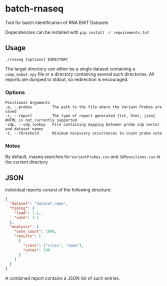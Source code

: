 # batch-rnaseq
Tool for batch identification of RNA BWT Datasets

Dependencies can be installed with `pip install -r requirements.txt`

## Usage

`./rnaseq [options] DIRECTORY`

The target directory can either be a single dataset containing a `comp_msbwt.npy` file or a directory containing several such directories.
All reports are dumped to stdout, so redirection is encouraged.

### Options
```shell
Positional Arguments
-p, --probes         The path to the file where the Variant Probes are saved
-r, --report         The type of report generated {txt, html, json} #HTML is not currently supported
-sdp, --sdp_lookup   File containing mapping between probe sdp vector and dataset names
-t, --threshold      Minimum necessary occurrences to count probe vote
```
### Notes
By default, rnaseq searches for `VariantProbes.csv` and `SDPpositions.csv` in the current directory

## JSON

Individual reports consist of the following structure:

```json
{
  "dataset": "dataset_name",
  "timing": {
    "load": 1.1,
    "vote": 1.1
  },
  "analysis": {
    "vote_count": 1000,
    "results": [
      {
        "cross": ["cross", "name"],
        "votes": 500
      }
    ]
  }
}
```

A combined report contains a JSON list of such entries.
